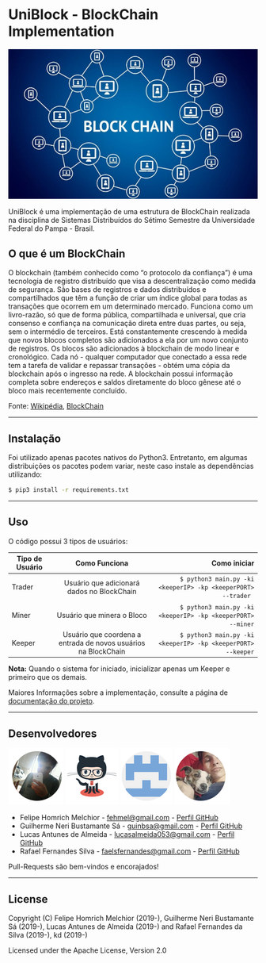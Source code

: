 # UniBlock - BlockChain Implementation

![blockchain](images/blockchain.jpg)

UniBlock é uma implementação de uma estrutura de BlockChain realizada na disciplina de Sistemas Distribuídos do Sétimo Semestre da Universidade Federal do Pampa - Brasil.

## O que é um BlockChain

O blockchain (também conhecido como “o protocolo da confiança”) é uma tecnologia de registro distribuído que visa a descentralização como medida de segurança. São bases de registros e dados distribuídos e compartilhados que têm a função de criar um índice global para todas as transações que ocorrem em um determinado mercado. Funciona como um livro-razão, só que de forma pública, compartilhada e universal, que cria consenso e confiança na comunicação direta entre duas partes, ou seja, sem o intermédio de terceiros. Está constantemente crescendo à medida que novos blocos completos são adicionados a ela por um novo conjunto de registros. Os blocos são adicionados à blockchain de modo linear e cronológico. Cada nó - qualquer computador que conectado a essa rede tem a tarefa de validar e repassar transações - obtém uma cópia da blockchain após o ingresso na rede. A blockchain possui informação completa sobre endereços e saldos diretamente do bloco gênese até o bloco mais recentemente concluído. 

Fonte: [Wikipédia](https://pt.wikipedia.org/wiki/Blockchain), [BlockChain](https://www.blockchain.com/)

---
## Instalação

Foi utilizado apenas pacotes nativos do Python3.
Entretanto, em algumas distribuições os pacotes podem variar, neste caso instale as dependências utilizando:

```bash
$ pip3 install -r requirements.txt
```


---
## Uso

O código possui 3 tipos de usuários:

| Tipo de Usuário       | Como Funciona           | Como iniciar  |
| ------------- |:-------------:| -----:|
| Trader      | Usuário que adicionará dados no BlockChain | ```$ python3 main.py -ki <keeperIP> -kp <keeperPORT> --trader ``` |
| Miner      | Usuário que minera o Bloco      |   ```$ python3 main.py -ki <keeperIP> -kp <keeperPORT> --miner``` |
| Keeper | Usuário que coordena a entrada de novos usuários na BlockChain     |    ```$ python3 main.py -ki <keeperIP> -kp <keeperPORT> --keeper``` |

**Nota:** Quando o sistema for iniciado, inicializar apenas um Keeper e primeiro que os demais.

Maiores Informações sobre a implementação, consulte a página de [documentação do projeto](https://github.com/homdreen/UniBlock/tree/master/docs). 

---
## Desenvolvedores

![Felipe](images/homdreen.png)
![Guilherme](images/guilherme.png)
![Lucas](images/gordo.png)
![Rafael](images/rafa.png)

* Felipe Homrich Melchior - <fehmel@gmail.com> - [Perfil GitHub](https://github.com/homdreen) <br>
* Guilherme Neri Bustamante Sá - <guinbsa@gmail.com> - [Perfil GitHub](https://github.com/161150744) <br>
* Lucas Antunes de Almeida - <lucasalmeida053@gmail.com> - [Perfil GitHub](https://github.com/LucasAntunesdeAlmeida) <br>
* Rafael Fernandes Silva - <faelsfernandes@gmail.com> - [Perfil GitHub](https://github.com/faelsfernandes) <br>

Pull-Requests são bem-vindos e encorajados!

---
## License

Copyright (C) Felipe Homrich Melchior (2019-), Guilherme Neri Bustamante Sá (2019-), Lucas Antunes de Almeida (2019-) and Rafael Fernandes da Silva (2019-), kd (2019-)

Licensed under the Apache License, Version 2.0

